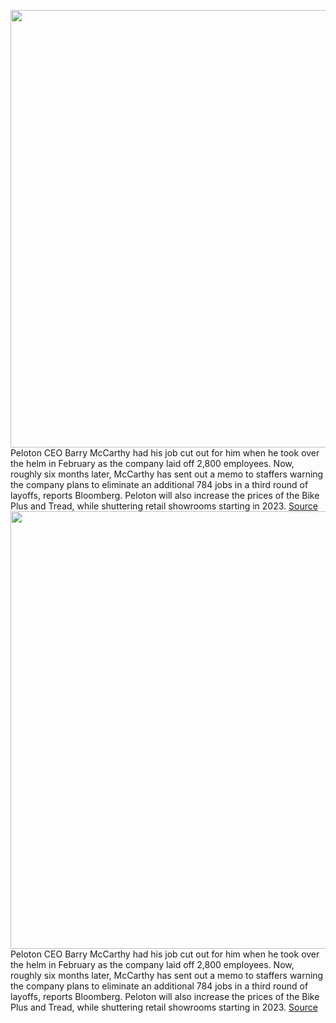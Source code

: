 <img src='https://cdn.vox-cdn.com/thumbor/CHzqF4LxXxlTOvel6E2ntv9WSXA=/0x0:2040x1360/1200x800/filters:focal(857x517:1183x843)/cdn.vox-cdn.com/uploads/chorus_image/image/71237551/akrales_170407_1569_0683.0.0.jpg' width='700px' /><br/>
Peloton CEO Barry McCarthy had his job cut out for him when he took over the helm in February as the company laid off 2,800 employees. Now, roughly six months later, McCarthy has sent out a memo to staffers warning the company plans to eliminate an additional 784 jobs in a third round of layoffs, reports Bloomberg. Peloton will also increase the prices of the Bike Plus and Tread, while shuttering retail showrooms starting in 2023.
<a href='https://www.theverge.com/2022/8/12/23303209/peloton-layoffs-bike-tread-price-increase'> Source <a/><img src='https://cdn.vox-cdn.com/thumbor/CHzqF4LxXxlTOvel6E2ntv9WSXA=/0x0:2040x1360/1200x800/filters:focal(857x517:1183x843)/cdn.vox-cdn.com/uploads/chorus_image/image/71237551/akrales_170407_1569_0683.0.0.jpg' width='700px' /><br/>
Peloton CEO Barry McCarthy had his job cut out for him when he took over the helm in February as the company laid off 2,800 employees. Now, roughly six months later, McCarthy has sent out a memo to staffers warning the company plans to eliminate an additional 784 jobs in a third round of layoffs, reports Bloomberg. Peloton will also increase the prices of the Bike Plus and Tread, while shuttering retail showrooms starting in 2023.
<a href='https://www.theverge.com/2022/8/12/23303209/peloton-layoffs-bike-tread-price-increase'> Source <a/>